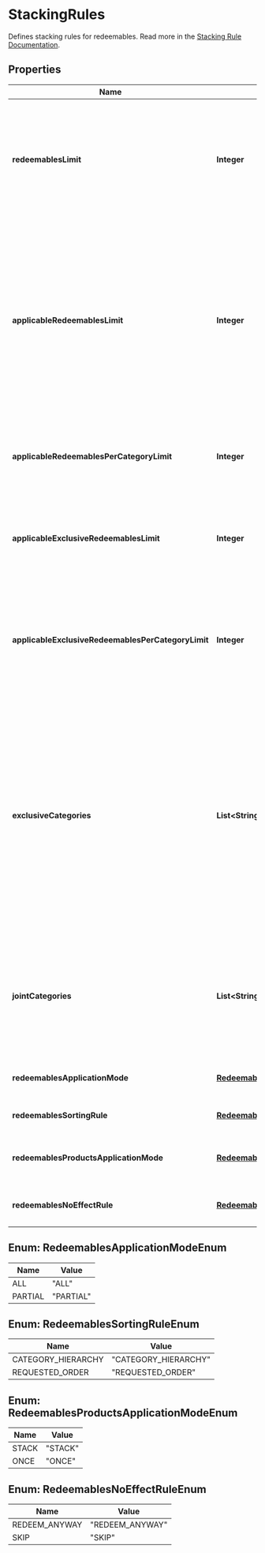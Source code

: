 

# StackingRules

Defines stacking rules for redeemables. Read more in the [Stacking Rule Documentation](https://support.voucherify.io/article/604-stacking-rules).

## Properties

| Name | Type | Description |
|------------ | ------------- | ------------- |
|**redeemablesLimit** | **Integer** | Defines how many redeemables can be sent in one stacking request (note: more redeemables means more processing time!). |
|**applicableRedeemablesLimit** | **Integer** | Defines how many of the sent redeemables will be applied to the order. For example, a user can select 30 discounts but only 5 will be applied to the order and the remaining will be labelled as SKIPPED. |
|**applicableRedeemablesPerCategoryLimit** | **Integer** | Defines how many redeemables per category can be applied in one request. |
|**applicableExclusiveRedeemablesLimit** | **Integer** | Defines how many redeemables with an exclusive category can be applied in one request. |
|**applicableExclusiveRedeemablesPerCategoryLimit** | **Integer** | Defines how many redeemables with an exclusive category per category in stacking rules can be applied in one request. |
|**exclusiveCategories** | **List&lt;String&gt;** | Lists all exclusive categories. A redeemable from a campaign with an exclusive category is the only redeemable to be redeemed when applied with redeemables from other campaigns unless these campaigns are exclusive or joint. |
|**jointCategories** | **List&lt;String&gt;** | Lists all joint categories. A campaign with a joint category is always applied regardless of the exclusivity of other campaigns. |
|**redeemablesApplicationMode** | [**RedeemablesApplicationModeEnum**](#RedeemablesApplicationModeEnum) | Defines redeemables application mode. |
|**redeemablesSortingRule** | [**RedeemablesSortingRuleEnum**](#RedeemablesSortingRuleEnum) | Defines redeemables sorting rule. |
|**redeemablesProductsApplicationMode** | [**RedeemablesProductsApplicationModeEnum**](#RedeemablesProductsApplicationModeEnum) | Defines redeemables products application mode. |
|**redeemablesNoEffectRule** | [**RedeemablesNoEffectRuleEnum**](#RedeemablesNoEffectRuleEnum) | Defines redeemables no effect rule. |



## Enum: RedeemablesApplicationModeEnum

| Name | Value |
|---- | -----|
| ALL | &quot;ALL&quot; |
| PARTIAL | &quot;PARTIAL&quot; |



## Enum: RedeemablesSortingRuleEnum

| Name | Value |
|---- | -----|
| CATEGORY_HIERARCHY | &quot;CATEGORY_HIERARCHY&quot; |
| REQUESTED_ORDER | &quot;REQUESTED_ORDER&quot; |



## Enum: RedeemablesProductsApplicationModeEnum

| Name | Value |
|---- | -----|
| STACK | &quot;STACK&quot; |
| ONCE | &quot;ONCE&quot; |



## Enum: RedeemablesNoEffectRuleEnum

| Name | Value |
|---- | -----|
| REDEEM_ANYWAY | &quot;REDEEM_ANYWAY&quot; |
| SKIP | &quot;SKIP&quot; |



